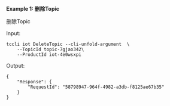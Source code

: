 **Example 1: 删除Topic**

删除Topic

Input: 

```
tccli iot DeleteTopic --cli-unfold-argument  \
    --TopicId topic-7gjao342\
    --ProductId iot-4e0wsxpi
```

Output: 
```
{
    "Response": {
        "RequestId": "58798947-964f-4982-a3db-f8125ae67b35"
    }
}
```

